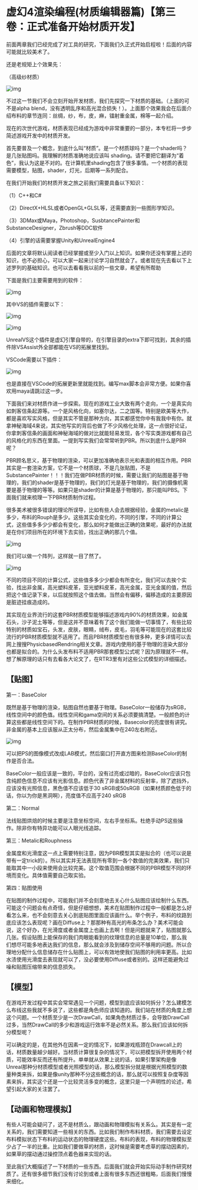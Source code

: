 ﻿# 虚幻4渲染编程(材质编辑器篇)【第三卷：正式准备开始材质开发】



前面两章我们已经完成了对工具的研究，下面我们久正式开始启程啦！后面的内容可能就比较美术了。

还是老规矩上个效果先：

（高级纱材质）



![img](Materialdevelopment.assets/v2-3da18f6027934373eacc3be4bfe15ab0_hd.jpg)

不过这一节我们不会立刻开始开发材质，我们先探究一下材质的基础。（上面的可不是alpha blend，没有透明乱序和高光混合损失！）。上面那个效果我会在后面介绍布料的章节连同：丝绸，纱，布，皮，麻，镭射重金属，棉等一起介绍。

​    现在的次世代游戏，材质表现已经成为游戏中非常重要的一部分，本专栏将一步步简述游戏开发中的材质开发。

​     首先要普及一个概念，到底什么叫“材质”。是一个材质球吗？是一个shader吗？是几张贴图吗。我理解的材质准确地说应该叫  shading。请不要把它翻译为“着色”，我认为这是不对的。在计算机里shading包含了很多事情。一个材质的表现需要模型，贴图，shader，灯光，后期等一系列配合。

在我们开始我们的材质开发之旅之前我们需要具备以下知识：

（1）C++和C#

（2）DirectX+HLSL或者OpenGL+GLSL等，还需要直到一些图形学知识。

（3）3DMax或Maya，Photoshop，SusbtancePainter和SubstanceDesigner，Zbrush等DDC软件

（4）引擎的话需要掌握Unity和UnrealEngine4

  后面的文章将默认阅读者已经掌握或至少入门以上知识。如果你还没有掌握上述的知识，也不必担心，可以大家一起来讨论学习自然就会了。或者现在先去看以下上述罗列的基础知识。也可以去看看我以前的一些文章，希望有所帮助

下面是我们主要需要用到的软件：



![img](Materialdevelopment.assets/v2-12310cd4d4f89515c148554552b1673c_hd.jpg)

其中VS的插件需要以下：



![img](Materialdevelopment.assets/v2-2e17ea2f1c87b7a7fb6846bc493653a0_hd.jpg)



![img](Materialdevelopment.assets/v2-b0d915433c0477c79adf7850edc95cac_hd.jpg)

UnrealVS这个插件是虚幻引擎自带的，在引擎目录的extra下即可找到，其余的插件除VSAssist外全部都能在VS的拓展里找到。

VSCode需要以下插件：



![img](Materialdevelopment.assets/v2-2327aad6ed62edcdff7c624533941960_hd.jpg)

也是直接在VSCode的拓展更新里就能找到。编写max脚本会非常方便。如果你喜欢用maya请跳过这一步。



​      下面我们来对材质作进一步探索。现在的游戏工业大致有两个走向，一个是真实向如刺客信条起源等。一个是风格化向，如塞尔达，二之国等。特别是欧美等大作，都是喜欢写实风格，但是其实不管是那种方向，其实都感觉你中有我我中有你。就拿神秘海域4来说，其实他写实的背后也做了不少风格化处理，这一点很好论证，你拿刺客信条的画面和神秘海域的做对比就能轻易发现，各个写实类游戏都有自己的风格化的东西在里面。一提到写实我们会常常听到PBR。所以到底什么是PBR呢？

​      PBR顾名思义，基于物理的渲染，可以更加准确地表示光和表面的相互作用。PBR其实是一套渲染方案，它不是一个材质球，不是几张贴图，不是SubstancePainter！！！我们在做PBR材质的时候，需要让我们的贴图是基于物理的，我们的shader是基于物理的，我们的灯光是基于物理的，我们的摄像机需要是基于物理的等等。如果只是shader的计算是基于物理的，那只能叫PBS。下面我们就来梳理一下PBR材质制作过程。

​      很多美术被很多错误的理论所误导，比如有些人会去根据经验，金属的metalic是多少，布料的Rouph是多少。这些其实会变化的，不同的引擎，不同的计算公式，这些值多多少少都会有变化，那么如何才能做出正确的效果呢，最好的办法就是在你们项目所在的环境下去实验，找出正确的那几个值。



![img](Materialdevelopment.assets/v2-9df6019ba1ff0a799b46703e14d7398a_hd.jpg)

我们可以做一个阵列，这样就一目了然了。



![img](Materialdevelopment.assets/v2-2e2c76466525b9354e98d841a096f6af_hd.jpg)

不同的项目不同的计算公式，这些值多多少少都会有所变化，我们可以去挨个实验，找出非金属，高光塑料皮革，亚光塑料皮革，高光金属，亚光金属的值，然后把这个值记录下来，以后就按照这个值去做。当然会有偏移，偏移造成的主要原因是脏迹挂痕造成的。



​      其实现在业界流行的这套PBR材质模型能够描述游戏内90%的材质效果，如金属石头，沙子泥土等等，但是这并不意味着有了这个我们能做一切事情了，有些比较特别的材质如宝石，头发，皮肤，眼睛，绒布，皮毛，羽毛等可能现在的这套比较流行的PBR材质模型就不适用了。而且PBR材质模型也有很多种，更多详情可以去网上搜搜PhysicbasedRendring相关文章。游戏内使用的基于物理的渲染大部分也都是拟合的。为什么头发布料不适用PBR那套模型公式呢？因为原理就不一样。想了解原理的话只有去看各大论文了，在RTR3里有对这些公式模型的详细描述。

## **【贴图】**

第一：BaseColor

既然是基于物理的渲染，贴图自然也要基于物理。BaseColor一般储存为sRGB，线性空间中的颜色值。线性空间和gama空间的关系必须要搞清楚。一般颜色的计算这些都是线性空间下的。在制作PBR材质的时候，Basecolor的亮度很有讲究。非金属的基本上应该服从正太分布，然后金属集中在240左右附近。



![img](Materialdevelopment.assets/v2-219e4ce374352ad11d89b556a6805854_hd.jpg)

可以把PS的图像模式改成LAB模式，然后窗口打开直方图来检测BaseColor的制作是否合法。

BaseColor一般应该是一致的，平台的，没有过亮或过暗的，BaseColor应该只包含纯颜色信息不应该有光影信息。颜色代表了非金属材料的反射率，除了遮挡外，应该没有光照信息，黑色值不应该低于30  sRGB或50sRGB（如果材质颜色低于的话，你以为你是黑洞啊），亮度值不应高于240 sRGB

第二：Normal

法线贴图烘焙的时候主要是注意坐标空间，左右手坐标系。杜绝手动PS这些操作。除非你有特异功能可以人眼光线追踪。

第三：Metalic和Rouphness

金属度和光滑度这一点上需要特别注意，因为PBR模型其实是拟合的（也可以说是带有一定trick的）。所以其实并无法表现所有零到一各个数值的完美效果，我们只能取其中一小段来使用会比较完美。这个取值范围会根据不同的PBR模型不同的环境而变化。具体值需要自己取实验。

第四：贴图使用

在贴图的制作过程中，可能我们并不会刻意地去关心什么贴图应该绘制什么东西。可能这个问题会有点奇怪，但是仔细想想，美术在贴图制作过程中一般都是怎么好看怎么来，也不会刻意去关心到底贴图里面应该画什么。举个例子，布料的纹路到底应该怎么表现呢？画在Diffuse上？那那种有高光的布条怎么办？美术可能会说，这个好办，在光滑度或者金属度上也画上去啊！但是问题就来了，贴图就那么几张。假设贴图上能保存的我们肉眼能看到的纹理信息的总量是10单位，那么我们想尽可能多地表达我们的信息，那么就会涉及到储存空间不够用的问题。所以合理地分配什么信息储存在什么贴图上，可以有效地使我们贴图的利用率更高。比如水渍使用光滑度去表现就可以了，没必要使用Diffuse或者别的。这样还能避免过噪和贴图压缩带来的信息损失。

## **【模型】**

在游戏开发过程中其实会常常遇见一个问题，模型到底应该如何拆分？怎么建模怎么布线这些我就不多说了，这些都是角色师应该知道的。我们站在材质的角度上想这个问题。一个材质至少是一次DrawCall，如果角色材质过多，会导致DrawCall过多，当然DrawCall的多少和游戏运行效率不是必然关系。那么我们应该如何拆分模型呢？

可以确定的是，在其他外在因素一定的情况下，如果游戏瓶颈在Drawcall上的话，材质数量越少越好。当材质计算很复杂的情况下，可以把模型拆开使用两个材质，可能效率反而还有所提升。单单就从效果上说的话，如果引擎架构是像Unreal那种分材质模型或者光照模型的话，那么模型拆分就是根据光照模型的数量种类来拆，如果是像unity那种不分这些概念的话，那么就可以按照复杂度等因素来拆，其实这个还是一个比较灵活多变的概念，这里只是一个声明性的论述，希望引起大家的关注罢了。

## **【动画和物理模拟】**

有些人可能会疑问了，这不是材质么，跟动画和物理模拟有关系么。其实是有一定关系的，我们需要知道一些相关的东西。比如我们制作布料材质，我们需要去设定布料模拟状态下布料的运动状态的物理硬度这些。布料的表现，布料的物理模拟至少占了一半的比重。比如我们要做草的材质，这时候是需要考虑草的摆动因素的，如果草的摆动通过操控顶点着色器来实现的话。

至此我们大概描述了一下材质的一些东西。后面我们就会开始实际动手制作研究材质了。还有很多细节我们没有讨论到或者上面有很多东西还很粗略，后面我们慢慢来细化。
